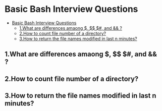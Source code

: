 # Basic Bash Interview Questions

- [Basic Bash Interview Questions](#basic-bash-interview-questions)
  - [1.What are differences amaong $, $$ $#, and && ?](#1what-are-differences-amaong----and--)
  - [2.How to count file number of a directory?](#2how-to-count-file-number-of-a-directory)
  - [3.How to return the file names modified in last n minutes?](#3how-to-return-the-file-names-modified-in-last-n-minutes)

## 1.What are differences amaong $, $$ $#, and && ?

## 2.How to count file number of a directory?

## 3.How to return the file names modified in last n minutes?
